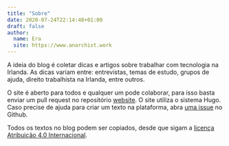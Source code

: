 ```yaml
---
title: "Sobre"
date: 2020-07-24T22:14:48+01:00
draft: false
author:
  name: Era
  site: https://www.anarchist.work
---
```


A ideia do blog é coletar dicas e artigos sobre trabalhar com tecnologia na Irlanda. As dicas variam entre: entrevistas, temas de estudo, grupos de ajuda, direito trabalhista na Irlanda, entre outros.

O site é aberto para todos e qualquer um pode colaborar, para isso basta enviar um pull request no repositório [website](https://github.com/brtechie/website). O site utiliza o sistema Hugo. Caso precise de ajuda para criar um texto na plataforma, abra [uma issue](https://github.com/brtechie/website/issues/new) no Github.

Todos os textos no blog podem ser copiados, desde que sigam a [licença Atribuição 4.0 Internacional](https://creativecommons.org/licenses/by/4.0/deed.pt_BR).